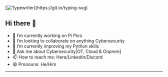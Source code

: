 
[![Typewriter](https://readme-typing-svg.herokuapp.com?font=Oxanium&size=35&color=4440FF&duration=4000&pause=300&center=true&random=false&width=1200&lines=$+Hands+On+Cybersecurity+guy+that+can+Defend+and+Attack;)](https://git.io/typing-svg)


## Hi there 👋
- 🔭 I’m currently working on Pi Pico
- 🤝 I’m looking to collaborate on anything Cybersecurity
- 🌱 I’m currently improving my Python skills
- 💬 Ask me about Cybersecurity[OT, Cloud & Onprem]
- 📫 How to reach me: Here/Linkedin/Discord
- 😄 Pronouns: He/Him
---
